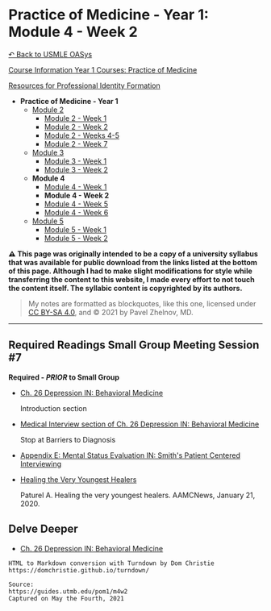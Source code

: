 # Practice of Medicine - Year 1: Module 4 - Week 2

[↶ Back to USMLE OASys](/usmle/)

[Course Information Year 1 Courses: Practice of Medicine](/usmle/pom1/course-information.html)

[Resources for Professional Identity Formation](/usmle/pom1/pif.html)

- **Practice of Medicine - Year 1**
  - [Module 2](/usmle/pom1/m2w1.html)
    - [Module 2 - Week 1](/usmle/pom1/m2w1.html)
    - [Module 2 - Week 2](/usmle/pom1/m2w2.html)
    - [Module 2 - Weeks 4-5](/usmle/pom1/m2w4-5.html)
    - [Module 2 - Week 7](/usmle/pom1/m2w7.html)
  - [Module 3](/usmle/pom1/m3w1.html)
    - [Module 3 - Week 1](/usmle/pom1/m3w1.html)
    - [Module 3 - Week 2](/usmle/pom1/m3w2.html)
  - **Module 4**
    - [Module 4 - Week 1](/usmle/pom1/m4w1.html)
    - **Module 4 - Week 2**
    - [Module 4 - Week 5](/usmle/pom1/m4w5.html)
    - [Module 4 - Week 6](/usmle/pom1/m4w6.html)
  - [Module 5](/usmle/pom1/m5w1.html)
    - [Module 5 - Week 1](/usmle/pom1/m5w1.html)
    - [Module 5 - Week 2](/usmle/pom1/m5w2.html) 

**⚠ This page was originally intended to be a copy of a university syllabus that was available for public download from the links listed at the bottom of this page. Although I had to make slight modifications for style while transferring the content to this website, I made every effort to not touch the content itself. The syllabic content is copyrighted by its authors.**

> My notes are formatted as blockquotes, like this one, licensed under [CC BY-SA 4.0](https://creativecommons.org/licenses/by-sa/4.0/legalcode), and &copy; 2021 by Pavel Zhelnov, MD.

-----

## Required Readings Small Group Meeting Session #7

**Required - _PRIOR_ to Small Group**

*   [Ch. 26 Depression IN: Behavioral Medicine](http://libux.utmb.edu/login?url=https://accessmedicine.mhmedical.com/content.aspx?bookid=2747&sectionid=230250553)
    
    Introduction section
    
*   [Medical Interview section of Ch. 26 Depression IN: Behavioral Medicine](http://libux.utmb.edu/login?url=https://accessmedicine.mhmedical.com/content.aspx?bookid=2747&sectionid=230250553#230250608)
    
    Stop at Barriers to Diagnosis
    
*   [Appendix E: Mental Status Evaluation IN: Smith's Patient Centered Interviewing](http://libux.utmb.edu/login?url=https://accessmedicine.mhmedical.com/content.aspx?bookid=2446&sectionid=193677566)
    
*   [Healing the Very Youngest Healers](https://www.aamc.org/news-insights/healing-very-youngest-healers)
    
    Paturel A. Healing the very youngest healers. AAMCNews, January 21, 2020.
    

## Delve Deeper

*   [Ch. 26 Depression IN: Behavioral Medicine](http://libux.utmb.edu/login?url=https://accessmedicine.mhmedical.com/content.aspx?bookid=2747&sectionid=230250553)

```
HTML to Markdown conversion with Turndown by Dom Christie
https://domchristie.github.io/turndown/

Source:
https://guides.utmb.edu/pom1/m4w2
Captured on May the Fourth, 2021
```

